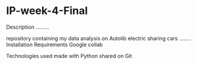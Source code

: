 # IP-week-4-Final
Description
.........

repository containing my data analysis on Autolib electric sharing cars
........
Installation Requirements
Google collab

Technologies used
made with Python
shared on Git

